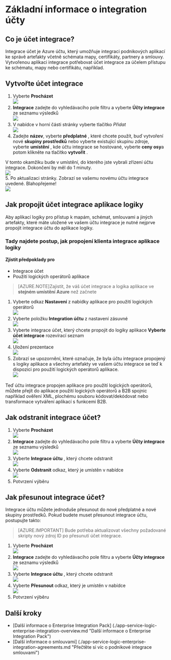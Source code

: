 <properties 
    pageTitle="Základní informace o integration účty a Enterprise integrace Pack | Služba Microsoft Azure aplikací | Microsoft Azure" 
    description="Zjistěte, všechny informace o účtech integrace, Enterprise integrace Pack a logika aplikace" 
    services="logic-apps" 
    documentationCenter=".net,nodejs,java"
    authors="msftman" 
    manager="erikre" 
    editor="cgronlun"/>

<tags 
    ms.service="logic-apps" 
    ms.workload="integration" 
    ms.tgt_pltfrm="na" 
    ms.devlang="na" 
    ms.topic="article" 
    ms.date="07/08/2016" 
    ms.author="deonhe"/>

# <a name="overview-of-integration-accounts"></a>Základní informace o integration účty

## <a name="what-is-an-integration-account"></a>Co je účet integrace?
Integrace účet je Azure účtu, který umožňuje integraci podnikových aplikací ke správě artefakty včetně schémata mapy, certifikáty, partnery a smlouvy. Vytvořenou aplikaci integrace potřebovat účet integrace za účelem přístupu ke schématu, mapy nebo certifikátu, například.

## <a name="create-an-integration-account"></a>Vytvořte účet integrace 
1. Vyberte **Procházet**   
![](./media/app-service-logic-enterprise-integration-accounts/account-1.png)  
2. **Integrace** zadejte do vyhledávacího pole filtru a vyberte **Účty integrace** ze seznamu výsledků     
 ![](./media/app-service-logic-enterprise-integration-accounts/account-2.png)  
3. V nabídce v horní části stránky vyberte tlačítko *Přidat*      
![](./media/app-service-logic-enterprise-integration-accounts/account-3.png)  
4. Zadejte **název**, vyberte **předplatné** , které chcete použít, buď vytvoření nové **skupiny prostředků** nebo vyberte existující skupinu zdroje, vyberte **umístění** , kde účtu integrace se hostované, vyberte **ceny osy**a potom klikněte na tlačítko **vytvořit** .   

  V tomto okamžiku bude v umístění, do kterého jste vybrali zřízení účtu integrace. Dokončení by měl do 1 minuty.    
![](./media/app-service-logic-enterprise-integration-accounts/account-4.png)  
5. Po aktualizaci stránky. Zobrazí se vašemu novému účtu integrace uvedené. Blahopřejeme!  
![](./media/app-service-logic-enterprise-integration-accounts/account-5.png) 

## <a name="how-to-link-an-integration-account-to-a-logic-app"></a>Jak propojit účet integrace aplikace logiky
Aby aplikací logiky pro přístup k mapám, schémat, smlouvami a jiných artefakty, které máte uložené ve vašem účtu integrace je nutné nejprve propojit integrace účtu do aplikace logiky.

### <a name="here-are-the-steps-to-link-an-integration-account-to-a-logic-app"></a>Tady najdete postup, jak propojení klienta integrace aplikace logiky 

#### <a name="prerequisites"></a>Zjistit předpoklady pro
- Integrace účet
- Použití logických operátorů aplikace

>[AZURE.NOTE]Zajistit, že váš účet integrace a logika aplikace ve **stejném umístění Azure** než začnete

1. Vyberte odkaz **Nastavení** z nabídky aplikace pro použití logických operátorů  
![](./media/app-service-logic-enterprise-integration-accounts/linkaccount-1.png)   
2. Vyberte položku **Integration účtu** z nastavení zásuvné  
![](./media/app-service-logic-enterprise-integration-accounts/linkaccount-2.png)   
3. Vyberte integrace účet, který chcete propojit do logiky aplikace **Vyberte účet integrace** rozevírací seznam  
![](./media/app-service-logic-enterprise-integration-accounts/linkaccount-3.png)   
4. Uložení prezentace  
![](./media/app-service-logic-enterprise-integration-accounts/linkaccount-4.png)   
5. Zobrazí se upozornění, které označuje, že byla účtu integrace propojený s logiky aplikace a všechny artefakty ve vašem účtu integrace se teď k dispozici pro použití logických operátorů aplikace.  
![](./media/app-service-logic-enterprise-integration-accounts/linkaccount-5.png)   

Teď účtu integrace propojen aplikace pro použití logických operátorů, můžete přejít do aplikace použití logických operátorů a B2B spojnic například ověření XML, plochému souboru kódovat/dekódovat nebo transformace vytváření aplikací s funkcemi B2B.  
    
## <a name="how-to-delete-an-integration-account"></a>Jak odstranit integrace účet?
1. Vyberte **Procházet**  
![](./media/app-service-logic-enterprise-integration-overview/overview-1.png)    
2. **Integrace** zadejte do vyhledávacího pole filtru a vyberte **Účty integrace** ze seznamu výsledků     
 ![](./media/app-service-logic-enterprise-integration-overview/overview-2.png)  
3. Vyberte **Integrace účtu** , který chcete odstranit  
![](./media/app-service-logic-enterprise-integration-overview/overview-3.png)  
4. Vyberte **Odstranit** odkaz, který je umístěn v nabídce   
![](./media/app-service-logic-enterprise-integration-accounts/delete.png)  
5. Potvrzení výběru    

## <a name="how-to-move-an-integration-account"></a>Jak přesunout integrace účet?
Integrace účtu můžete jednoduše přesunout do nové předplatné a nové skupiny prostředků. Pokud budete muset přesunout integrace účtu, postupujte takto:

>[AZURE.IMPORTANT] Bude potřeba aktualizovat všechny požadované skripty nový zdroj ID po přesunutí účet integrace.

1. Vyberte **Procházet**  
![](./media/app-service-logic-enterprise-integration-overview/overview-1.png)    
2. **Integrace** zadejte do vyhledávacího pole filtru a vyberte **Účty integrace** ze seznamu výsledků     
 ![](./media/app-service-logic-enterprise-integration-overview/overview-2.png)  
3. Vyberte **Integrace účtu** , který chcete odstranit  
![](./media/app-service-logic-enterprise-integration-overview/overview-3.png)  
4. Vyberte **Přesunout** odkaz, který je umístěn v nabídce   
![](./media/app-service-logic-enterprise-integration-accounts/move.png)  
5. Potvrzení výběru    

## <a name="next-steps"></a>Další kroky
- [Další informace o Enterprise Integration Pack] (./app-service-logic-enterprise-integration-overview.md "Další informace o Enterprise Integration Pack")  
- [Další informace o smlouvami] (./app-service-logic-enterprise-integration-agreements.md "Přečtěte si víc o podnikové integrace smlouvami")  


 